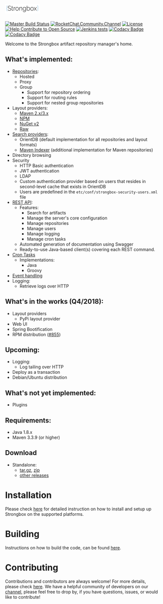 # ![strongbox](./strongbox.svg)

[![Master Build Status](https://dev.carlspring.org/jenkins/buildStatus/icon?job=strongbox/strongbox/master)](https://dev.carlspring.org/jenkins/blue/organizations/jenkins/strongbox%2Fstrongbox/activity?branch=master)
[![RocketChat.Community.Channel](https://chat.carlspring.org/images/join-chat.svg)](https://chat.carlspring.org/channel/community)
[![License](https://img.shields.io/badge/License-Apache%202.0-brightgreen.svg)](https://opensource.org/licenses/Apache-2.0)
[![Help Contribute to Open Source](https://www.codetriage.com/strongbox/strongbox/badges/users.svg)](https://www.codetriage.com/strongbox/strongbox)
[![Jenkins tests](https://img.shields.io/jenkins/t/https/jenkins.carlspring.org/job/strongbox/job/strongbox/job/master.svg)](https://jenkins.carlspring.org/job/strongbox/job/strongbox/job/master/)
[![Codacy Badge](https://api.codacy.com/project/badge/Grade/50f1af2c3b2d4e31a5c686c9a9395cd2)](https://www.codacy.com/app/strongbox/strongbox?utm_source=github.com&amp;utm_medium=referral&amp;utm_content=strongbox/strongbox&amp;utm_campaign=Badge_Grade)
[![Codacy Badge](https://api.codacy.com/project/badge/Coverage/50f1af2c3b2d4e31a5c686c9a9395cd2)](https://www.codacy.com/app/strongbox/strongbox?utm_source=github.com&utm_medium=referral&utm_content=strongbox/strongbox&utm_campaign=Badge_Coverage)

Welcome to the Strongbox artifact repository manager's home.

## What's implemented:
* [Repositories](https://github.com/strongbox/strongbox/wiki/Repositories):
  * Hosted
  * Proxy
  * Group
    * Support for repository ordering
    * Support for routing rules
    * Support for nested group repositories
* Layout providers:
  * [Maven 2.x/3.x](https://github.com/strongbox/strongbox/wiki/Maven-2-Layout-Provider)
  * [NPM](https://github.com/strongbox/strongbox/wiki/NPM-Layout-Provider)
  * [NuGet v2](https://github.com/strongbox/strongbox/wiki/NuGet-Layout-Provider)
  * [Raw](https://github.com/strongbox/strongbox/wiki/Raw-Layout-Provider)
* [Search providers](https://github.com/strongbox/strongbox/wiki/Searching):
  * OrientDB (default implementation for all repositories and layout formats)
  * [Maven Indexer](https://github.com/strongbox/strongbox/wiki/Maven-Indexer) (additional implementation for Maven repositories)
* Directory browsing
* Security
  * HTTP Basic authentication
  * JWT authentication
  * LDAP
  * Custom authentication provider based on users that resides in second-level cache that exists in OrientDB
  * Users are predefined in the `etc/conf/strongbox-security-users.xml` file
* [REST API](https://github.com/strongbox/strongbox/wiki/REST-API):
  * Features:
    * Search for artifacts
    * Manage the server's core configuration
    * Manage repositories
    * Manage users
    * Manage logging
    * Manage cron tasks
  * Automated generation of documentation using Swagger
  * Ready-to-use Java-based client(s) covering each REST command.
* [Cron Tasks](https://github.com/strongbox/strongbox/wiki/Cron-Tasks)
  * Implementations:
    * Java
    * Groovy
* [Event handling](https://github.com/strongbox/strongbox/wiki/Using-the-event-API)
* Logging:
  * Retrieve logs over HTTP

## What's in the works (Q4/2018):
* Layout providers
  * PyPi layout provider
* Web UI
* Spring Bootification
* RPM distribution ([#855](https://github.com/strongbox/strongbox/pull/855))

## Upcoming:
* Logging:
  * Log tailing over HTTP
* Deploy as a transaction
* Debian/Ubuntu distribution

## What's not yet implemented:
* Plugins

## Requirements:
* Java 1.8.x
* Maven 3.3.9 (or higher)

## Download
* Standalone:
  * [tar.gz](https://github.com/strongbox/strongbox/releases/download/1.0-SNAPSHOT/strongbox-distribution-1.0-SNAPSHOT.tar.gz), [zip](https://github.com/strongbox/strongbox/releases/download/1.0-SNAPSHOT/strongbox-distribution-1.0-SNAPSHOT.zip)
  * [other releases](https://github.com/strongbox/strongbox/releases)

# Installation
Please check [here](https://github.com/strongbox/strongbox/wiki/Installation) for detailed instruction on how to install and setup up Strongbox on the supported platforms.

# Building
Instructions on how to build the code, can be found [here](https://github.com/strongbox/strongbox/wiki/Building-the-code).

# Contributing
Contributions and contributors are always welcome! For more details, please check [here](https://github.com/strongbox/strongbox/blob/master/CONTRIBUTING.md). We have a helpful community of developers on our [channel](https://chat.carlspring.org/channel/community), please feel free to drop by, if you have questions, issues, or would like to contribute!

